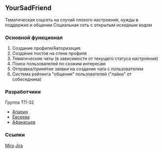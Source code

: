 ## YourSadFriend 
Тематическая соцсеть на случай плохого настроения, нужды в поддержке и общении
Социальная сеть с открытым исходным кодом


### Основной функционал
1. Создание профиля/Авторизация
2. Создание постов на стене профиля
3. Тематические чаты (в зависимости от текущего статуса настроения)
4. Поиск пользователей по схожим интересам
5. Отправка/принятие заявки на создание чата с пользователем
6. Система рейтинга "общения" пользователей ("лайки" от собеседника)  

### Разработчики
Группа ТП-32
* [Апарин](https://github.com/maloremix)
* [Евсеева](https://github.com/evseeeva)
* [Афанасьев](https://github.com/MikhailAfanasjev)

### Ссылки
[Miro](https://miro.com/app/board/uXjVOFsysG0=/)
[Jira](https://yoursadfriend.atlassian.net/jira/software/projects/SN/boards/1)

